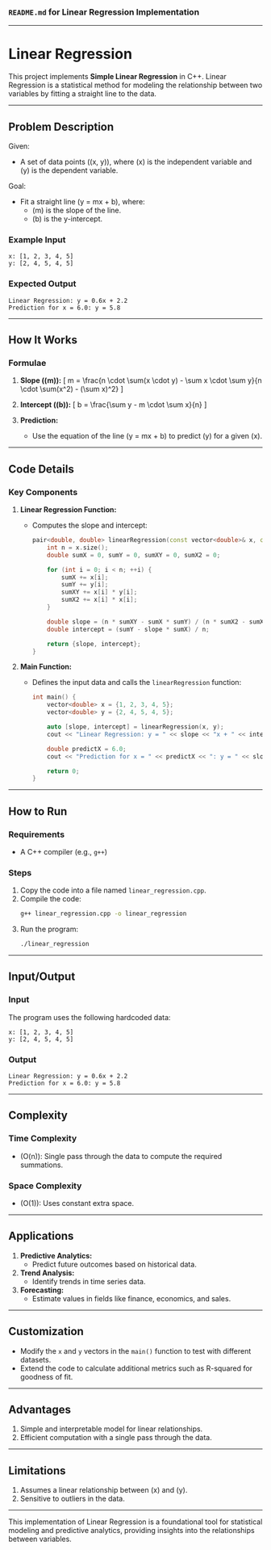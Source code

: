 ### `README.md` for Linear Regression Implementation

---

# **Linear Regression**

This project implements **Simple Linear Regression** in C++. Linear Regression is a statistical method for modeling the relationship between two variables by fitting a straight line to the data.

---

## **Problem Description**

Given:
- A set of data points \((x, y)\), where \(x\) is the independent variable and \(y\) is the dependent variable.

Goal:
- Fit a straight line \(y = mx + b\), where:
  - \(m\) is the slope of the line.
  - \(b\) is the y-intercept.

### **Example Input**

```plaintext
x: [1, 2, 3, 4, 5]
y: [2, 4, 5, 4, 5]
```

### **Expected Output**

```plaintext
Linear Regression: y = 0.6x + 2.2
Prediction for x = 6.0: y = 5.8
```

---

## **How It Works**

### **Formulae**

1. **Slope (\(m\)):**
   \[
   m = \frac{n \cdot \sum(x \cdot y) - \sum x \cdot \sum y}{n \cdot \sum(x^2) - (\sum x)^2}
   \]

2. **Intercept (\(b\)):**
   \[
   b = \frac{\sum y - m \cdot \sum x}{n}
   \]

3. **Prediction:**
   - Use the equation of the line \(y = mx + b\) to predict \(y\) for a given \(x\).

---

## **Code Details**

### **Key Components**

1. **Linear Regression Function:**
   - Computes the slope and intercept:
     ```cpp
     pair<double, double> linearRegression(const vector<double>& x, const vector<double>& y) {
         int n = x.size();
         double sumX = 0, sumY = 0, sumXY = 0, sumX2 = 0;

         for (int i = 0; i < n; ++i) {
             sumX += x[i];
             sumY += y[i];
             sumXY += x[i] * y[i];
             sumX2 += x[i] * x[i];
         }

         double slope = (n * sumXY - sumX * sumY) / (n * sumX2 - sumX * sumX);
         double intercept = (sumY - slope * sumX) / n;

         return {slope, intercept};
     }
     ```

2. **Main Function:**
   - Defines the input data and calls the `linearRegression` function:
     ```cpp
     int main() {
         vector<double> x = {1, 2, 3, 4, 5};
         vector<double> y = {2, 4, 5, 4, 5};

         auto [slope, intercept] = linearRegression(x, y);
         cout << "Linear Regression: y = " << slope << "x + " << intercept << endl;

         double predictX = 6.0;
         cout << "Prediction for x = " << predictX << ": y = " << slope * predictX + intercept << endl;

         return 0;
     }
     ```

---

## **How to Run**

### **Requirements**
- A C++ compiler (e.g., `g++`)

### **Steps**
1. Copy the code into a file named `linear_regression.cpp`.
2. Compile the code:
   ```bash
   g++ linear_regression.cpp -o linear_regression
   ```
3. Run the program:
   ```bash
   ./linear_regression
   ```

---

## **Input/Output**

### **Input**
The program uses the following hardcoded data:
```plaintext
x: [1, 2, 3, 4, 5]
y: [2, 4, 5, 4, 5]
```

### **Output**
```plaintext
Linear Regression: y = 0.6x + 2.2
Prediction for x = 6.0: y = 5.8
```

---

## **Complexity**

### **Time Complexity**
- \(O(n)\): Single pass through the data to compute the required summations.

### **Space Complexity**
- \(O(1)\): Uses constant extra space.

---

## **Applications**

1. **Predictive Analytics:**
   - Predict future outcomes based on historical data.
2. **Trend Analysis:**
   - Identify trends in time series data.
3. **Forecasting:**
   - Estimate values in fields like finance, economics, and sales.

---

## **Customization**

- Modify the `x` and `y` vectors in the `main()` function to test with different datasets.
- Extend the code to calculate additional metrics such as R-squared for goodness of fit.

---

## **Advantages**

1. Simple and interpretable model for linear relationships.
2. Efficient computation with a single pass through the data.

---

## **Limitations**

1. Assumes a linear relationship between \(x\) and \(y\).
2. Sensitive to outliers in the data.

---

This implementation of Linear Regression is a foundational tool for statistical modeling and predictive analytics, providing insights into the relationships between variables.